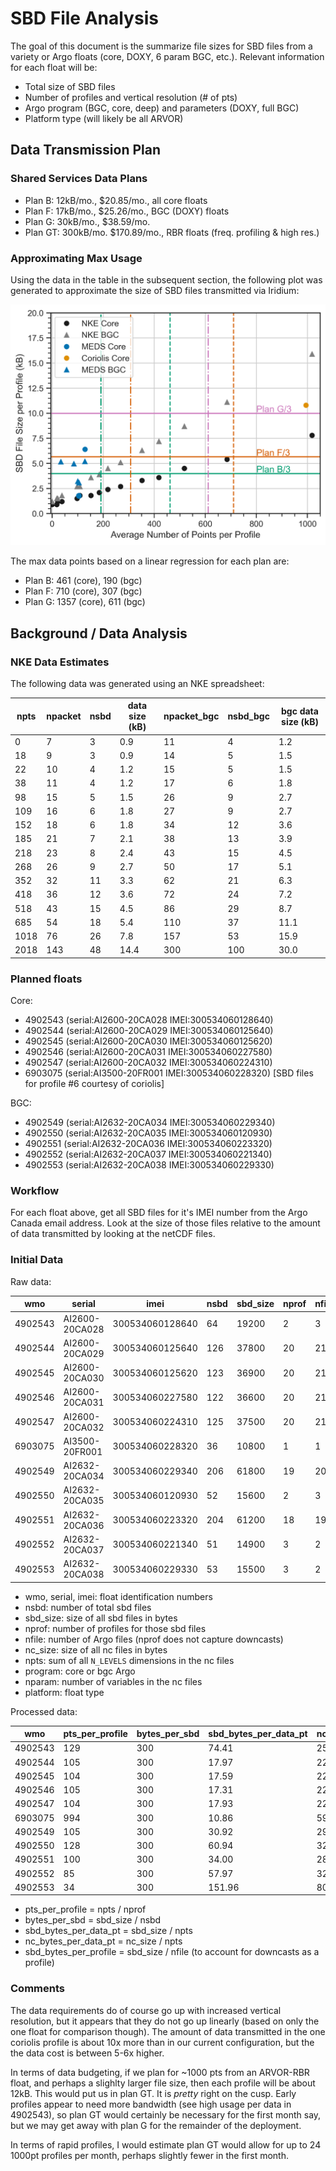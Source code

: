 # SBD File Analysis

The goal of this document is the summarize file sizes for SBD files from
a variety or Argo floats (core, DOXY, 6 param BGC, etc.). Relevant information
for each float will be:

- Total size of SBD files
- Number of profiles and vertical resolution (# of pts)
- Argo program (BGC, core, deep) and parameters (DOXY, full BGC)
- Platform type (will likely be all ARVOR)

## Data Transmission Plan

### Shared Services Data Plans

- Plan B: 12kB/mo., $20.85/mo., all core floats
- Plan F: 17kB/mo., $25.26/mo., BGC (DOXY) floats
- Plan G: 30kB/mo., $38.59/mo.
- Plan GT: 300kB/mo. $170.89/mo., RBR floats (freq. profiling & high res.)

### Approximating Max Usage

Using the data in the table in the subsequent section, the following plot was
generated to approximate the size of SBD files transmitted via Iridium:

![data plan plot](https://github.com/ArgoCanada/argo-dm/blob/master/figures/approximate_data_usage.png)

The max data points based on a linear regression for each plan are:

- Plan B: 461 (core), 190 (bgc)
- Plan F: 710 (core), 307 (bgc)
- Plan G: 1357 (core), 611 (bgc)

## Background / Data Analysis

### NKE Data Estimates

The following data was generated using an NKE spreadsheet:

|npts|npacket|nsbd|data size (kB)|npacket_bgc|nsbd_bgc|bgc data size (kB)|
|----|-------|----|--------------|-----------|--------|------------------|
|0   |7      |3   |0.9           |11         |4       |1.2               |
|18  |9      |3   |0.9           |14         |5       |1.5               |
|22  |10     |4   |1.2           |15         |5       |1.5               |
|38  |11     |4   |1.2           |17         |6       |1.8               |
|98  |15     |5   |1.5           |26         |9       |2.7               |
|109 |16     |6   |1.8           |27         |9       |2.7               |
|152 |18     |6   |1.8           |34         |12      |3.6               |
|185 |21     |7   |2.1           |38         |13      |3.9               |
|218 |23     |8   |2.4           |43         |15      |4.5               |
|268 |26     |9   |2.7           |50         |17      |5.1               |
|352 |32     |11  |3.3           |62         |21      |6.3               |
|418 |36     |12  |3.6           |72         |24      |7.2               |
|518 |43     |15  |4.5           |86         |29      |8.7               |
|685 |54     |18  |5.4           |110        |37      |11.1              |
|1018|76     |26  |7.8           |157        |53      |15.9              |
|2018|143    |48  |14.4          |300        |100     |30.0              |

### Planned floats

Core:

- 4902543 (serial:AI2600-20CA028 IMEI:300534060128640)
- 4902544 (serial:AI2600-20CA029 IMEI:300534060125640)
- 4902545 (serial:AI2600-20CA030 IMEI:300534060125620)
- 4902546 (serial:AI2600-20CA031 IMEI:300534060227580)
- 4902547 (serial:AI2600-20CA032 IMEI:300534060224310)
- 6903075 (serial:AI3500-20FR001 IMEI:300534060228320) [SBD files for profile #6 courtesy of coriolis]

BGC:

- 4902549 (serial:AI2632-20CA034 IMEI:300534060229340)
- 4902550 (serial:AI2632-20CA035 IMEI:300534060120930)
- 4902551 (serial:AI2632-20CA036 IMEI:300534060223320)
- 4902552 (serial:AI2632-20CA037 IMEI:300534060221340)
- 4902553 (serial:AI2632-20CA038 IMEI:300534060229330)

### Workflow

For each float above, get all SBD files for it's IMEI number from the Argo
Canada email address. Look at the size of those files relative to the amount
of data transmitted by looking at the netCDF files.

### Initial Data

Raw data:

|wmo    |serial        |imei           |nsbd|sbd_size|nprof|nfile|nc_size|npts|program|nparam|platform|
|-------|--------------|---------------|----|--------|-----|-----|-------|----|-------|------|--------|
|4902543|AI2600-20CA028|300534060128640|64  |19200   |2    |3    |65040  |258 |core   |64    |arvor   |
|4902544|AI2600-20CA029|300534060125640|126 |37800   |20   |21   |467532 |2103|core   |64    |arvor   |
|4902545|AI2600-20CA030|300534060125620|123 |36900   |20   |21   |471660 |2097|core   |64    |arvor   |
|4902546|AI2600-20CA031|300534060227580|122 |36600   |20   |21   |467952 |2114|core   |64    |arvor   |
|4902547|AI2600-20CA032|300534060224310|125 |37500   |20   |21   |467340 |2091|core   |64    |arvor   |
|6903075|AI3500-20FR001|300534060228320|36  |10800   |1    |1    |59572  |994 |core   |64    |arvor   |
|4902549|AI2632-20CA034|300534060229340|206 |61800   |19   |20   |579772 |1999|bgc    |72    |arvor   |
|4902550|AI2632-20CA035|300534060120930|52  |15600   |2    |3    |84356  |256 |bgc    |72    |arvor   |
|4902551|AI2632-20CA036|300534060223320|204 |61200   |18   |19   |518872 |1800|bgc    |72    |arvor   |
|4902552|AI2632-20CA037|300534060221340|51  |14900   |3    |2    |84408  |257 |bgc    |72    |arvor   |
|4902553|AI2632-20CA038|300534060229330|53  |15500   |3    |2    |82292  |102 |bgc    |72    |arvor   |

- wmo, serial, imei: float identification numbers
- nsbd: number of total sbd files
- sbd_size: size of all sbd files in bytes
- nprof: number of profiles for those sbd files
- nfile: number of Argo files (nprof does not capture downcasts)
- nc_size: size of all nc files in bytes
- npts: sum of all `N_LEVELS` dimensions in the nc files
- program: core or bgc Argo
- nparam: number of variables in the nc files
- platform: float type

Processed data:

|wmo    |pts_per_profile|bytes_per_sbd|sbd_bytes_per_data_pt|nc_bytes_per_data_pt|sbd_bytes_per_profile|
|-------|---------------|-------------|---------------------|--------------------|---------------------|
|4902543|129            |300          |74.41                |252.09              |6400                 |
|4902544|105            |300          |17.97                |222.31              |1800                 |
|4902545|104            |300          |17.59                |224.92              |1757                 |
|4902546|105            |300          |17.31                |221.35              |1743                 |
|4902547|104            |300          |17.93                |223.50              |1785                 |
|6903075|994            |300          |10.86                |59.93               |10800                |
|4902549|105            |300          |30.92                |290.03              |3090                 |
|4902550|128            |300          |60.94                |329.51              |5200                 |
|4902551|100            |300          |34.00                |288.26              |3221                 |
|4902552|85             |300          |57.97                |328.46              |4967                 |
|4902553|34             |300          |151.96               |806.78              |5167                 |

- pts_per_profile = npts / nprof
- bytes_per_sbd = sbd_size / nsbd
- sbd_bytes_per_data_pt = sbd_size / npts
- nc_bytes_per_data_pt = nc_size / npts
- sbd_bytes_per_profile = sbd_size / nfile (to account for downcasts as a profile)

### Comments

The data requirements do of course go up with increased vertical resolution,
but it appears that they do not go up linearly (based on only the one float
for comparison though). The amount of data transmitted in the one coriolis
profile is about 10x more than in our current configuration, but the the data
cost is between 5-6x higher.

In terms of data budgeting, if we plan for ~1000 pts from an ARVOR-RBR float,
and perhaps a slighlty larger file size, then each profile will be about 12kB.
This would put us in plan GT. It is *pretty* right on the cusp. Early profiles
appear to need more bandwidth (see high usage per data in 4902543), so plan
GT would certainly be necessary for the first month say, but we may get away
with plan G for the remainder of the deployment.

In terms of rapid profiles, I would estimate plan GT would allow for up to
24 1000pt profiles per month, perhaps slightly fewer in the first month.
